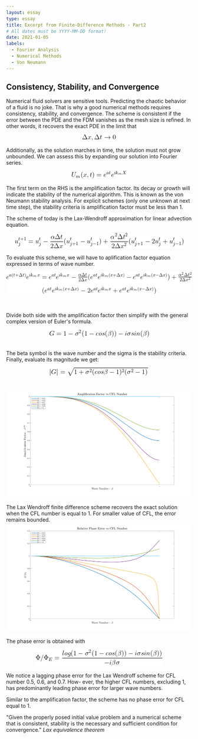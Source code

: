 ```yaml
---
layout: essay
type: essay
title: Excerpt from Finite-Difference Methods - Part2
# All dates must be YYYY-MM-DD format!
date: 2021-01-05
labels:
  - Fourier Analysis
  - Numerical Methods
  - Von Neumann
---
```


## Consistency, Stability, and Convergence

Numerical fluid solvers are sensitive tools. Predicting the chaotic behavior of a fluid is no joke. That is why a good numerical methods requires consistency, stability, and convergence. The scheme is consistent if the error between the PDE and the FDM vanishes as the mesh size is refined. In other words, it recovers the exact PDE in the limit that 
<p align="center">
<img src="../images/FDM/FDM-stability-consistent.gif">
</p>


Additionally, as the solution marches in time, the solution must not grow unbounded. We can assess this by expanding our solution into Fourier series.

<p align="center">
<img src="../images/FDM/FDM-Fourier.gif">
</p>


The first term on the RHS is the amplification factor. Its decay or growth will indicate the stability of the numerical algorithm. This is known as the von Neumann stability analysis. For explicit schemes (only one unknown at next time step), the stability criteria is amplification factor must be less than 1.

The scheme of today is the Lax-Wendroff approximation for linear advection equation.
<p align="center">
<img src="../images/FDM/FDM_Lax_Wendroff.gif">
</p>


To evaluate this scheme, we will have to aplification factor equation expressed in terms of wave number.
<p align="center">
<img src="../images/FDM/FDM-von-Neumann.gif">
</p>

<br />



Divide both side with the amplification factor then simplify with the general complex version of Euler's formula.
<p align="center">
<img src="../images/FDM/FDM-G.gif">
</p>

<br /> 
The beta symbol is the wave number and the sigma is the stability criteria. Finally, evaluate its magnitude we get:
<p align="center">
<img src="../images/FDM/FDM-magnitude-G.gif">
</p>


<br />

<div align="center">
  <img class="ui image" src="../images/FDM2_1.png">
</div>

<br />
The Lax Wendroff finite difference scheme recovers the exact solution when the CFL number is equal
to 1. For smaller value of CFL, the error remains bounded.

<div align="center">
  <img class="ui image" src="../images/FDM2_2.png">
</div>

<br />
The phase error is obtained with 
<p align="center">
<img src="../images/FDM/FDM-phase-error.gif">
</p>


We notice a lagging phase error for the Lax Wendroff scheme for CFL number 0.5, 0.6, and 0.7. How-
ever, the higher CFL numbers, excluding 1, has predominantly leading phase error for larger wave
numbers.

Similar to the amplification factor, the scheme has no phase error for CFL equal to 1.

"Given the properly posed initial value problem and a numerical scheme that is consistent, stability is the necessary and sufficient condition for convergence." <i> Lax equivalence theorem </i>
